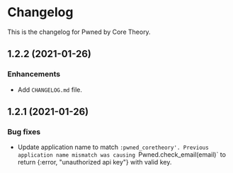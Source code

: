 # Changelog

This is the changelog for Pwned by Core Theory.

## 1.2.2 (2021-01-26)

### Enhancements

- Add `CHANGELOG.md` file.

## 1.2.1 (2021-01-26)

### Bug fixes

- Update application name to match `:pwned_coretheory'. Previous application name mismatch was causing `Pwned.check_email(email)` to return {:error, "unauthorized api key"} with valid key.